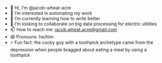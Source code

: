 - 👋 Hi, I’m @jacob-wheat-acre
- 👀 I’m interested in automating my work
- 🌱 I’m currently learning how to write better
- 💞️ I’m looking to collaborate on big data processing for electric utilities
- 📫 How to reach me: jacob.wheat.acre@gmail.com
- 😄 Pronouns: he/him
- ⚡ Fun fact: the cocky guy with a toothpick archetype came from the depression when people bragged about eating a meal by using a toothpick

<!---
jacob-wheat-acre/jacob-wheat-acre is a ✨ special ✨ repository because its `README.md` (this file) appears on your GitHub profile.
You can click the Preview link to take a look at your changes.
--->
